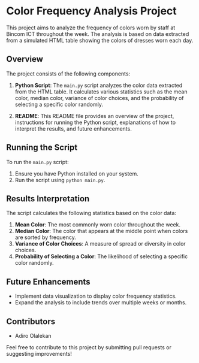 # Color Frequency Analysis Project

This project aims to analyze the frequency of colors worn by staff at Bincom ICT throughout the week. The analysis is based on data extracted from a simulated HTML table showing the colors of dresses worn each day.

## Overview

The project consists of the following components:

1. **Python Script**: The `main.py` script analyzes the color data extracted from the HTML table. It calculates various statistics such as the mean color, median color, variance of color choices, and the probability of selecting a specific color randomly.

2. **README**: This README file provides an overview of the project, instructions for running the Python script, explanations of how to interpret the results, and future enhancements.

## Running the Script

To run the `main.py` script:

1. Ensure you have Python installed on your system.
2. Run the script using `python main.py`.

## Results Interpretation

The script calculates the following statistics based on the color data:

1. **Mean Color**: The most commonly worn color throughout the week.
2. **Median Color**: The color that appears at the middle point when colors are sorted by frequency.
3. **Variance of Color Choices**: A measure of spread or diversity in color choices.
4. **Probability of Selecting a Color**: The likelihood of selecting a specific color randomly.

## Future Enhancements

- Implement data visualization to display color frequency statistics.
- Expand the analysis to include trends over multiple weeks or months.

## Contributors

- Adiro Olalekan

Feel free to contribute to this project by submitting pull requests or suggesting improvements!
